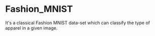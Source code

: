 # Fashion_MNIST
It's a classical Fashion MNIST data-set which can classify the type of apparel in a given image.
